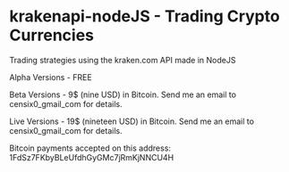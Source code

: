 # krakenapi-nodeJS - Trading Crypto Currencies
Trading strategies using the kraken.com API made in NodeJS

Alpha Versions - FREE

Beta Versions -   9$ (nine USD) in Bitcoin. Send me an email to censix0_gmail_com for details.

Live Versions -  19$ (nineteen USD) in Bitcoin. Send me an email to censix0_gmail_com for details.



Bitcoin payments accepted on this address:  1FdSz7FKbyBLeUfdhGyGMc7jRmKjNNCU4H
